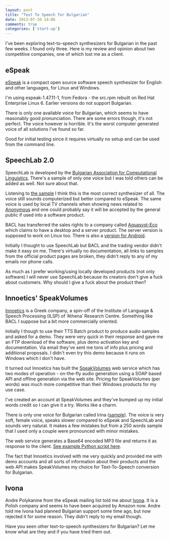 ```yaml
---
layout: post
title: "Text To Speech for Bulgarian"
date: 2013-07-20 14:06
comments: true
categories: ['start-up']
---
```


I've been exploring text-to-speech synthesizers for Bulgarian in the past
few weeks. I found only three. Here is my review and opinion about
two competitive companies, one of which lost me as a client.

eSpeak
------

[eSpeak](http://espeak.sourceforge.net/) is a compact open source software
speech synthesizer for English and other languages, for Linux and Windows.

I'm using espeak-1.47.11-1, from Fedora - the src.rpm rebuilt on Red Hat
Enterprise Linux 6. Earlier versions do not support Bulgarian.

There is only one available voice for Bulgarian, which seems to have reasonably
good pronunciation. There are some errors though, it's not perfect. The voice
however is horrible. It's the worst computer generated voice of all solutions
I've found so far. 

Good for initial testing since it requires virtually no setup and can be used
from the command line.

SpeechLab 2.0
-------------

SpeechLab is developed by the
[Bulgarian Association for Computational Linguistics](http://www.bacl.org/speechlab.html).
There's a sample of only one voice but I was told others can be added as well. Not sure about that.

Listening to [the sample](http://www.youtube.com/watch?feature=player_embedded&v=4s2UgwYgbkM)
I think this is the most correct synthesizer of all. The voice still sounds computerized
but better compared to eSpeak. The same voice is used by local TV channels when showing
news related to [Anonymous](https://en.wikipedia.org/wiki/Anonymous_%28group%29) and
one could probably say it will be accepted by the general public if used into
a software product.

BACL has transferred the sales rights to a company called
[Aquasyst-Eco](http://aquasyst-eco.com/speechlab_2_0_server.html) which claims to have
a desktop and a server product. The server version is supposed to work on Linux too.
There is also a [version for Android](http://slideme.org/application/speechlab-2-0).

Initially I thought to use SpeechLab but BACL and the trading vendor didn't make it
easy on me. There's virtually no documentation, all links to samples from the
official product pages are broken, they didn't reply to any of my emails
nor phone calls. 

As much as I prefer working/using locally developed products (not only software)
I will never use SpeechLab because its creators don't give a fuck about customers.
Why should I give a fuck about the product then? 


Innoetics' SpeakVolumes
-----------------------

[Innoetics](http://www.innoetics.com) is a Greek company, a spin-off of the
Institute of Language & Speech Processing (ILSP) of ‘Athena’ Research Centre.
Something like BACL I suppose but a bit more commercially oriented. 

Initially I though to use their TTS Batch product to produce audio samples
and asked for a demo. They were very quick in their response and gave me
an FTP download of the software, plus demo activation key and documentation. 
Via email they've sent me tons of info plus pricing and additional proposals.
I didn't even try this demo because it runs on Windows which I don't have.

It turned out Innoetics has built the [SpeakVolumes](http://www.speakvolumes.eu/)
web service which has two modes of operation - on-the-fly audio generation 
using a SOAP based API and offline generation via the web site.
Pricing for SpeakVolumes (per words) was much more competitive than their Windows products
for my use case.

I've created an account at SpeakVolumes and they've bumped up my initial words
credit so I can give it a try. Works like a charm. 

There is only one voice for Bulgarian called Irina
([sample](http://www.innoetics.com/media/tts_irinademo_bg.mp3)).
The voice is very soft, female voice, speaks slower compared to eSpeak
and SpeechLab and sounds very natural. It makes a few mistakes but
from a 250 words sample that I used only a couple were pronounced with
minor mistakes.


The web service generates a Base64 encoded MP3 file and returns it as
response to the client.
[See example Python script here](https://gist.github.com/atodorov/6044724).


The fact that Innoetics involved with me very quickly and provided me with
demo accounts and all sorts of information about their products and the
web API makes SpeakVolumes my choice for Text-To-Speech conversion for Bulgarian.

Ivona
-----

Andre Polykanine from the eSpeak mailing list told me about
[Ivona](http://www.ivona.com/en/). It is a Polish company and seems to 
have been acquired by Amazon now. Andre told me Ivona had planned Bulgarian
support some time ago, but now rejected it for some reason. They didn't
reply to my email though. 



Have you seen other text-to-speech synthesizers for Bulgarian? Let me know
what are they and if you have tried them out.



